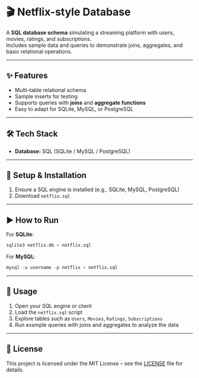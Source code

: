 # 🎬 Netflix-style Database

A **SQL database schema** simulating a streaming platform with users, movies, ratings, and subscriptions.  
Includes sample data and queries to demonstrate joins, aggregates, and basic relational operations.  

---

## ✨ Features
- Multi-table relational schema  
- Sample inserts for testing  
- Supports queries with **joins** and **aggregate functions**  
- Easy to adapt for SQLite, MySQL, or PostgreSQL  

---

## 🛠️ Tech Stack
- **Database:** SQL (SQLite / MySQL / PostgreSQL)  

---

## 🚀 Setup & Installation
1. Ensure a SQL engine is installed (e.g., SQLite, MySQL, PostgreSQL)  
2. Download `netflix.sql`  

---

## ▶️ How to Run
For **SQLite**:  
```sql
sqlite3 netflix.db < netflix.sql
```

For **MySQL**:  
```sql
mysql -u username -p netflix < netflix.sql
```

---

## 🎯 Usage
1. Open your SQL engine or client
2. Load the `netflix.sql` script
3. Explore tables such as `Users`, `Movies`, `Ratings`, `Subscriptions`
4. Run example queries with joins and aggregates to analyze the data

---

## 📜 License
This project is licensed under the MIT License – see the [LICENSE](LICENSE) file for details.